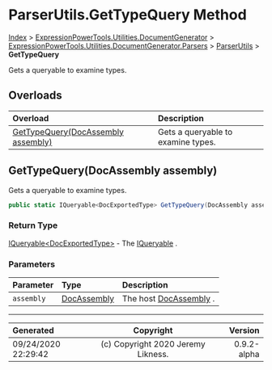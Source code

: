 ﻿# ParserUtils.GetTypeQuery Method

[Index](../index.md) > [ExpressionPowerTools.Utilities.DocumentGenerator](ExpressionPowerTools.Utilities.DocumentGenerator.a.md) > [ExpressionPowerTools.Utilities.DocumentGenerator.Parsers](ExpressionPowerTools.Utilities.DocumentGenerator.Parsers.n.md) > [ParserUtils](ExpressionPowerTools.Utilities.DocumentGenerator.Parsers.ParserUtils.cs.md) > **GetTypeQuery**

Gets a queryable to examine types.

## Overloads

| Overload | Description |
| :-- | :-- |
| [GetTypeQuery(DocAssembly assembly)](#gettypequerydocassembly-assembly) | Gets a queryable to examine types. |
## GetTypeQuery(DocAssembly assembly)

Gets a queryable to examine types.

```csharp
public static IQueryable<DocExportedType> GetTypeQuery(DocAssembly assembly)
```

### Return Type

 [IQueryable&lt;DocExportedType>](https://docs.microsoft.com/dotnet/api/system.linq.iqueryable-1)  - The [IQueryable](https://docs.microsoft.com/dotnet/api/system.linq.iqueryable) .

### Parameters

| Parameter | Type | Description |
| :-- | :-- | :-- |
| `assembly` | [DocAssembly](ExpressionPowerTools.Utilities.DocumentGenerator.Hierarchy.DocAssembly.cs.md) | The host [DocAssembly](ExpressionPowerTools.Utilities.DocumentGenerator.Hierarchy.DocAssembly.cs.md) . |



---

| Generated | Copyright | Version |
| :-- | :-: | --: |
| 09/24/2020 22:29:42 | (c) Copyright 2020 Jeremy Likness. | 0.9.2-alpha |
